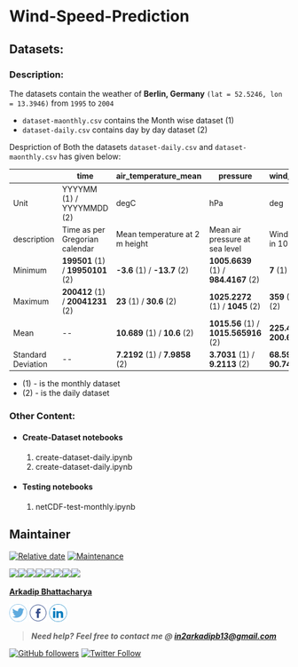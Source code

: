 # Wind-Speed-Prediction

## Datasets:

### Description:

The datasets contain the weather of **Berlin, Germany** `(lat = 52.5246, lon = 13.3946)` from `1995` to `2004`

- `dataset-maonthly.csv` contains the Month wise dataset (1)
- `dataset-daily.csv` contains day by day dataset (2)

Despriction of Both the datasets `dataset-daily.csv` and `dataset-maonthly.csv` has given below:

|             | time                      | air_temperature_mean | pressure | wind_direction | wind_speed |
|-------------|---------------------------|----------------------|----------|----------------|------------|
| Unit        | YYYYMM (1) / YYYYMMDD (2) | degC                 | hPa      | deg            | m/s        |
| description | Time as per Gregorian calendar | Mean temperature at 2 m height | Mean air pressure at sea level | Wind direction in 10 m height | Mean wind speed at 10 m height |
| Minimum | **199501** (1) / **19950101** (2) | **-3.6** (1) / **-13.7** (2)  | **1005.6639** (1) / **984.4167** (2)  | **7** (1) / **0** (2)     | **2.3** (1) / **0.7** (2) |
| Maximum | **200412** (1) / **20041231** (2) | **23** (1) / **30.6** (2)     | **1025.2272** (1) / **1045** (2)      | **359** (1) / **359** (2) | **5.2** (1) / **10.3** (2) |
| Mean | --                               | **10.689** (1) / **10.6** (2) | **1015.56** (1) / **1015.565916** (2) | **225.425** (1) / **200.6731** (2) | **3.4691**(1) / **3.46367** (2) |
| Standard Deviation | --                 | **7.2192** (1) /  **7.9858** (2) | **3.7031** (1) / **9.2113** (2) | **68.5984** (1) / **90.7423** (2) | **0.5982** (1) / **1.458** (2) |

- (1) - is the monthly dataset
- (2) - is the daily dataset

### Other Content:

- #### Create-Dataset notebooks
    1. create-dataset-daily.ipynb
    2. create-dataset-daily.ipynb

- #### Testing notebooks
    1.  netCDF-test-monthly.ipynb

## Maintainer

[![Relative date](https://img.shields.io/date/1577392258?color=important&label=started&logo=github)](https://github.com/darkmatter18/) [![Maintenance](https://img.shields.io/maintenance/yes/2020?color=green&logo=github)](https://github.com/darkmatter18/)

[![](https://sourcerer.io/fame/darkmatter18/darkmatter18/Wind-Speed-Prediction/images/0)](https://sourcerer.io/fame/darkmatter18/darkmatter18/Wind-Speed-Prediction/links/0)[![](https://sourcerer.io/fame/darkmatter18/darkmatter18/Wind-Speed-Prediction/images/1)](https://sourcerer.io/fame/darkmatter18/darkmatter18/Wind-Speed-Prediction/links/1)[![](https://sourcerer.io/fame/darkmatter18/darkmatter18/Wind-Speed-Prediction/images/2)](https://sourcerer.io/fame/darkmatter18/darkmatter18/Wind-Speed-Prediction/links/2)[![](https://sourcerer.io/fame/darkmatter18/darkmatter18/Wind-Speed-Prediction/images/3)](https://sourcerer.io/fame/darkmatter18/darkmatter18/Wind-Speed-Prediction/links/3)[![](https://sourcerer.io/fame/darkmatter18/darkmatter18/Wind-Speed-Prediction/images/4)](https://sourcerer.io/fame/darkmatter18/darkmatter18/Wind-Speed-Prediction/links/4)[![](https://sourcerer.io/fame/darkmatter18/darkmatter18/Wind-Speed-Prediction/images/5)](https://sourcerer.io/fame/darkmatter18/darkmatter18/Wind-Speed-Prediction/links/5)[![](https://sourcerer.io/fame/darkmatter18/darkmatter18/Wind-Speed-Prediction/images/6)](https://sourcerer.io/fame/darkmatter18/darkmatter18/Wind-Speed-Prediction/links/6)[![](https://sourcerer.io/fame/darkmatter18/darkmatter18/Wind-Speed-Prediction/images/7)](https://sourcerer.io/fame/darkmatter18/darkmatter18/Wind-Speed-Prediction/links/7)

**[Arkadip Bhattacharya](https://www.linkedin.com/in/arkadip/)**

<a href="https://twitter.com/Arkadipb21"><img src="images/twitter.png" width="32px" height="32px"></a> <a href="https://www.facebook.com/arkadipb"><img src="images/facebook.png" width="32px" height="32px"></a> <a href="https://www.linkedin.com/in/arkadip/"><img src="images/linkedin.png" width="32px" height="32px"></a>

> ***Need help?***
***Feel free to contact me @ [in2arkadipb13@gmail.com](mailto:in2arkadipb13@gmail.com?Subject=Github:Udacity-Computer-Vision-Nanodegree-Repository)***

[![GitHub followers](https://img.shields.io/github/followers/darkmatter18?color=1e88e5&label=Follow%20%40darkmatter18&logo=github&style=flat-square)](https://github.com/darkmatter18/) [![Twitter Follow](https://img.shields.io/twitter/follow/Arkadipb21?color=1e88e5&logo=twitter&style=flat-square)](https://twitter.com/Arkadipb21) 
